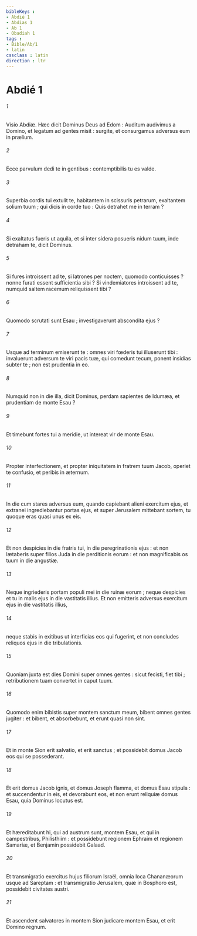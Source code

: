 ```yaml
---
bibleKeys : 
- Abdié 1
- Abdias 1
- Ab 1
- Obadiah 1
tags : 
- Bible/Ab/1
- latin
cssclass : latin
direction : ltr
---
```


# Abdié 1

###### 1
Visio Abdiæ. Hæc dicit Dominus Deus ad Edom : Auditum audivimus a Domino, et legatum ad gentes misit : surgite, et consurgamus adversus eum in prælium.
###### 2
Ecce parvulum dedi te in gentibus : contemptibilis tu es valde.
###### 3
Superbia cordis tui extulit te, habitantem in scissuris petrarum, exaltantem solium tuum ; qui dicis in corde tuo : Quis detrahet me in terram ?
###### 4
Si exaltatus fueris ut aquila, et si inter sidera posueris nidum tuum, inde detraham te, dicit Dominus.
###### 5
Si fures introissent ad te, si latrones per noctem, quomodo conticuisses ? nonne furati essent sufficientia sibi ? Si vindemiatores introissent ad te, numquid saltem racemum reliquissent tibi ?
###### 6
Quomodo scrutati sunt Esau ; investigaverunt abscondita ejus ?
###### 7
Usque ad terminum emiserunt te : omnes viri fœderis tui illuserunt tibi : invaluerunt adversum te viri pacis tuæ, qui comedunt tecum, ponent insidias subter te ; non est prudentia in eo.
###### 8
Numquid non in die illa, dicit Dominus, perdam sapientes de Idumæa, et prudentiam de monte Esau ?
###### 9
Et timebunt fortes tui a meridie, ut intereat vir de monte Esau.
###### 10
Propter interfectionem, et propter iniquitatem in fratrem tuum Jacob, operiet te confusio, et peribis in æternum.
###### 11
In die cum stares adversus eum, quando capiebant alieni exercitum ejus, et extranei ingrediebantur portas ejus, et super Jerusalem mittebant sortem, tu quoque eras quasi unus ex eis.
###### 12
Et non despicies in die fratris tui, in die peregrinationis ejus : et non lætaberis super filios Juda in die perditionis eorum : et non magnificabis os tuum in die angustiæ.
###### 13
Neque ingriederis portam populi mei in die ruinæ eorum ; neque despicies et tu in malis ejus in die vastitatis illius. Et non emitteris adversus exercitum ejus in die vastitatis illius,
###### 14
neque stabis in exitibus ut interficias eos qui fugerint, et non concludes reliquos ejus in die tribulationis.
###### 15
Quoniam juxta est dies Domini super omnes gentes : sicut fecisti, fiet tibi ; retributionem tuam convertet in caput tuum.
###### 16
Quomodo enim bibistis super montem sanctum meum, bibent omnes gentes jugiter : et bibent, et absorbebunt, et erunt quasi non sint.
###### 17
Et in monte Sion erit salvatio, et erit sanctus ; et possidebit domus Jacob eos qui se possederant.
###### 18
Et erit domus Jacob ignis, et domus Joseph flamma, et domus Esau stipula : et succendentur in eis, et devorabunt eos, et non erunt reliquiæ domus Esau, quia Dominus locutus est.
###### 19
Et hæreditabunt hi, qui ad austrum sunt, montem Esau, et qui in campestribus, Philisthiim : et possidebunt regionem Ephraim et regionem Samariæ, et Benjamin possidebit Galaad.
###### 20
Et transmigratio exercitus hujus filiorum Israël, omnia loca Chananæorum usque ad Sareptam : et transmigratio Jerusalem, quæ in Bosphoro est, possidebit civitates austri.
###### 21
Et ascendent salvatores in montem Sion judicare montem Esau, et erit Domino regnum.
